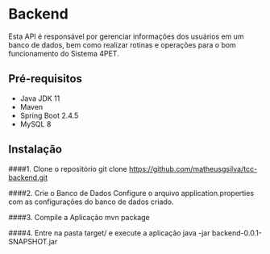 # Backend

Esta API é responsável por gerenciar informações dos usuários em um banco de dados, bem como realizar rotinas e operações para o bom funcionamento do Sistema 4PET.

## Pré-requisitos

- Java JDK 11
- Maven
- Spring Boot 2.4.5
- MySQL 8

## Instalação

####1. Clone o repositório
    git clone https://github.com/matheusgsilva/tcc-backend.git

####2. Crie o Banco de Dados
    Configure o arquivo application.properties com as configurações 
	do banco de dados criado.

####3. Compile a Aplicação
	mvn package

####4. Entre na pasta target/ e execute a aplicação
	java -jar backend-0.0.1-SNAPSHOT.jar